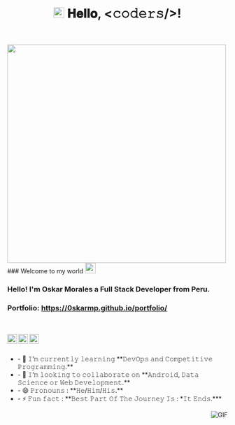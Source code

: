 <div>
<h1 align="center">
  <img src="GIF/Earth.gif" width="24px">
  𝐇𝐞𝐥𝐥𝐨, &lt;𝚌𝚘𝚍𝚎𝚛𝚜/&gt;!
</h1>
  <br/>
  <br/>
  <div>
  <img src="https://media.giphy.com/media/L8K62iTDkzGX6/giphy.gif" width="500" aling="center" />
  </div>
  <div>
### Welcome to my world <img src="https://github.com/TheDudeThatCode/TheDudeThatCode/blob/master/Assets/Earth.gif" width="24px">

### Hello! I'm Oskar Morales a Full Stack Developer from Peru.

### Portfolio: https://0skarmp.github.io/portfolio/
<br/>
<br/>
<div >
<a href="https://www.linkedin.com/in/oskarmorales/">
  <img align="left" alt="Oskar Morales" width="22px" src="https://cdn.jsdelivr.net/npm/simple-icons@v3/icons/linkedin.svg" />
</a>
<a href="https://www.facebook.com/oskar.morales.965580?locale=es_LA">
  <img align="left" alt="Oskar Morales" width="22px" src="https://cdn.jsdelivr.net/npm/simple-icons@v3/icons/facebook.svg" />
</a>
<a href="https://www.instagram.com/mposkar/">
  <img align="left" alt="Oskar Morales" width="22px" src="https://cdn.jsdelivr.net/npm/simple-icons@v3/icons/instagram.svg" />
</a>
  <br/>
  <br/>
 </div>
 <ul> 
   
 <li>- 🌱 𝙸’𝚖 𝚌𝚞𝚛𝚛𝚎𝚗𝚝𝚕𝚢 𝚕𝚎𝚊𝚛𝚗𝚒𝚗𝚐 **𝙳𝚎𝚟𝙾𝚙𝚜 𝚊𝚗𝚍 𝙲𝚘𝚖𝚙𝚎𝚝𝚒𝚝𝚒𝚟𝚎 𝙿𝚛𝚘𝚐𝚛𝚊𝚖𝚖𝚒𝚗𝚐.**</li>
 <li>- 👯 𝙸’𝚖 𝚕𝚘𝚘𝚔𝚒𝚗𝚐 𝚝𝚘 𝚌𝚘𝚕𝚕𝚊𝚋𝚘𝚛𝚊𝚝𝚎 𝚘𝚗 **𝙰𝚗𝚍𝚛𝚘𝚒𝚍, 𝙳𝚊𝚝𝚊 𝚂𝚌𝚒𝚎𝚗𝚌𝚎 𝚘𝚛 𝚆𝚎𝚋 𝙳𝚎𝚟𝚎𝚕𝚘𝚙𝚖𝚎𝚗𝚝.**</li>
 <li>- 😄 𝙿𝚛𝚘𝚗𝚘𝚞𝚗𝚜 : **𝙷𝚎/𝙷𝚒𝚖/𝙷𝚒𝚜.**</li>
 <li>- ⚡ 𝙵𝚞𝚗 𝚏𝚊𝚌𝚝 : **𝙱𝚎𝚜𝚝 𝙿𝚊𝚛𝚝 𝙾𝚏 𝚃𝚑𝚎 𝙹𝚘𝚞𝚛𝚗𝚎𝚢 𝙸𝚜 : *𝙸𝚝 𝙴𝚗𝚍𝚜.***</li>
</ul>
 <img align="right" alt="GIF" src="https://media.giphy.com/media/836HiJc7pgzy8iNXCn/giphy.gif" />
<br />
<br />

 
</div>
